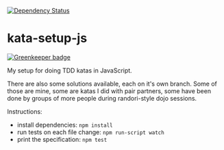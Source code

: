 [![Dependency Status][david-img]][david]

kata-setup-js
=============

[![Greenkeeper badge](https://badges.greenkeeper.io/c089/kata-setup-js.svg)](https://greenkeeper.io/)

My setup for doing TDD katas in JavaScript.

There are also some solutions available, each on it's own branch. Some of those
are mine, some are katas I did with pair partners, some have been done by
groups of more people during randori-style dojo sessions.

Instructions:

* install dependencies: `npm install`
* run tests on each file change: `npm run-script watch`
* print the specification: `npm test`

[david-img]: https://david-dm.org/c089/kata-setup-js.png
[david]: https://david-dm.org/c089/kata-setup-js
